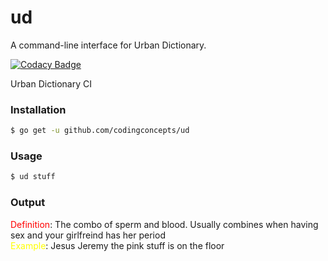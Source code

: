 # ud
A command-line interface for Urban Dictionary.

[![Codacy Badge](https://api.codacy.com/project/badge/Grade/128ddc50082c46c8975537e0b61886e2)](https://www.codacy.com/app/codingconcepts/ud?utm_source=github.com&utm_medium=referral&utm_content=codingconcepts/ud&utm_campaign=badger)

Urban Dictionary CI

### Installation

``` bash
$ go get -u github.com/codingconcepts/ud
```

### Usage

``` bash
$ ud stuff
```
### Output
<span style="color:red">Definition</span>: The combo of sperm and blood. Usually combines when having sex and your girlfreind has her period<br />
<span style="color:yellow">Example</span>: Jesus Jeremy the pink stuff is on the floor